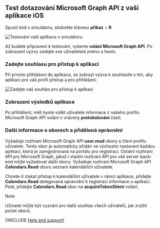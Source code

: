 ## <a name="test-querying-the-microsoft-graph-api-from-your-ios-application"></a>Test dotazování Microsoft Graph API z vaší aplikace iOS

Spustí kód v simulátoru, stiskněte klávesu **příkaz** + **R**.

![Testování vaší aplikace v simulátoru](media/active-directory-develop-guidedsetup-ios-test/iostestscreenshot.png)

Až budete připraveni k testování, vyberte **volání Microsoft Graph API**. Po zobrazení výzvy zadejte své uživatelské jméno a heslo.

### <a name="provide-consent-for-application-access"></a>Zadejte souhlasu pro přístup k aplikaci
Při prvním přihlášení do aplikace, se zobrazí výzva k souhlasíte s tím, aby aplikaci pro váš profil přístup a pro přihlášení:

![Zadejte váš souhlas pro přístup k aplikaci](media/active-directory-develop-guidedsetup-ios-test/iosconsentscreen.png)

### <a name="view-application-results"></a>Zobrazení výsledků aplikace
Po přihlášení, měli byste vidět uživatele informace z vašeho profilu Microsoft Graph API volání v vráceny **protokolování** části. 

<!--start-collapse-->
### <a name="more-information-about-scopes-and-delegated-permissions"></a>Další informace o oborech a přidělená oprávnění

Vyžaduje rozhraní Microsoft Graph API **user.read** obory a čtení profilu uživatele. Tento obor je automaticky přidán ve výchozím nastavení každou aplikaci, která je zaregistrovaná na portálu pro registraci. Ostatní rozhraní API pro Microsoft Graph, jakož i vlastní rozhraní API pro váš server back-end může vyžadovat další obory. Vyžaduje rozhraní Microsoft Graph API **Calendars.Read** oboru seznam kalendářích uživatele.

Chcete-li získat přístup k kalendářům uživatele v rámci aplikace, přidejte **Calendars.Read** delegovaná oprávnění k registraci informace o aplikaci. Poté, přidejte **Calendars.Read** obor na **acquireTokenSilent** volání. 

>[!NOTE]
>Uživatel může být vyzvání pro další souhlas všech uživatelů, jak zvýšit počet oborů.

<!--end-collapse-->

[!INCLUDE [Help and support](./active-directory-develop-help-support-include.md)]
